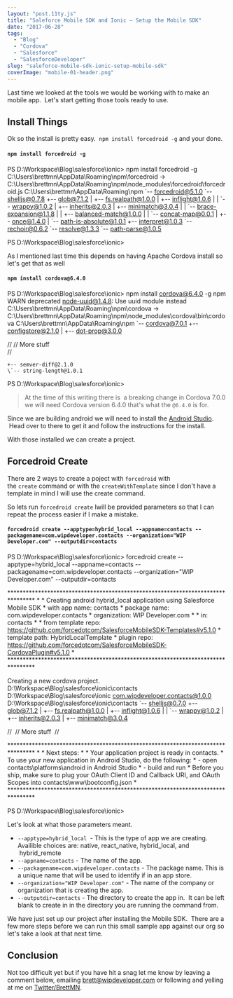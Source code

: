 ```yaml
---
layout: "post.11ty.js"
title: "Saleforce Mobile SDK and Ionic – Setup the Mobile SDK"
date: "2017-06-28"
tags: 
  - "Blog"
  - "Cordova"
  - "Salesforce"
  - "SalesforceDeveloper"
slug: "saleforce-mobile-sdk-ionic-setup-mobile-sdk"
coverImage: "mobile-01-header.png"
---
```


Last time we looked at the tools we would be working with to make an mobile app.  Let's start getting those tools ready to use.

## Install Things

Ok so the install is pretty easy.  `npm install forcedroid -g` and your done.

#### `npm install forcedroid -g`

PS D:\\Workspace\\Blog\\salesforce\\ionic> npm install forcedroid -g
C:\\Users\\brettmn\\AppData\\Roaming\\npm\\forcedroid -> C:\\Users\\brettmn\\AppData\\Roaming\\npm\\node\_modules\\forcedroid\\forcedroid.js
C:\\Users\\brettmn\\AppData\\Roaming\\npm
\`-- forcedroid@5.1.0
  \`-- shelljs@0.7.8
    +-- glob@7.1.2
    | +-- fs.realpath@1.0.0
    | +-- inflight@1.0.6
    | | \`-- wrappy@1.0.2
    | +-- inherits@2.0.3
    | +-- minimatch@3.0.4
    | | \`-- brace-expansion@1.1.8
    | |   +-- balanced-match@1.0.0
    | |   \`-- concat-map@0.0.1
    | +-- once@1.4.0
    | \`-- path-is-absolute@1.0.1
    +-- interpret@1.0.3
    \`-- rechoir@0.6.2
      \`-- resolve@1.3.3
        \`-- path-parse@1.0.5

PS D:\\Workspace\\Blog\\salesforce\\ionic>

As I mentioned last time this depends on having Apache Cordova install so let's get that as well

#### `npm install cordova@6.4.0`

PS D:\\Workspace\\Blog\\salesforce\\ionic> npm install cordova@6.4.0 -g
npm WARN deprecated node-uuid@1.4.8: Use uuid module instead
C:\\Users\\brettmn\\AppData\\Roaming\\npm\\cordova -> C:\\Users\\brettmn\\AppData\\Roaming\\npm\\node\_modules\\cordova\\bin\\cordova
C:\\Users\\brettmn\\AppData\\Roaming\\npm
\`-- cordova@7.0.1
  +-- configstore@2.1.0
  | +-- dot-prop@3.0.0
 
//
// More stuff  
//

    +-- semver-diff@2.1.0
    \`-- string-length@1.0.1

PS D:\\Workspace\\Blog\\salesforce\\ionic>

> At the time of this writing there is  a breaking change in Cordova 7.0.0 we will need Cordova version 6.4.0 that's what the `@6.4.0` is for.

Since we are building android we will need to install the [Android Studio](https://developer.android.com/studio/index.html).  Head over to there to get it and follow the instructions for the install.

With those installed we can create a project.

## Forcedroid Create

There are 2 ways to create a poject with `forcedroid` with the `create` command or with the `createWithTemplate` since I don't have a template in mind I will use the create command.

So lets run `forcedroid create` Iwill be provided parameters so that I can repeat the process easier if I make a mistake.

#### `forcedroid create --apptype=hybrid_local --appname=contacts --packagename=com.wipdeveloper.contacts --organization="WIP Developer.com" --outputdir=contacts`

PS D:\\Workspace\\Blog\\salesforce\\ionic> forcedroid create --apptype=hybrid\_local --appname=contacts --packagename=com.wipdeveloper.contacts --organization="WIP Developer.com" --outputdir=contacts

\*\*\*\*\*\*\*\*\*\*\*\*\*\*\*\*\*\*\*\*\*\*\*\*\*\*\*\*\*\*\*\*\*\*\*\*\*\*\*\*\*\*\*\*\*\*\*\*\*\*\*\*\*\*\*\*\*\*\*\*\*\*\*\*\*\*\*\*\*\*\*\*\*\*\*\*\*\*\*\*
\*
\*   Creating android hybrid\_local application using Salesforce Mobile SDK
\*     with app name:        contacts
\*          package name:    com.wipdeveloper.contacts
\*          organization:    WIP Developer.com
\*
\*     in:                   contacts
\*
\*     from template repo:   https://github.com/forcedotcom/SalesforceMobileSDK-Templates#v5.1.0
\*          template path:   HybridLocalTemplate
\*          plugin repo:     https://github.com/forcedotcom/SalesforceMobileSDK-CordovaPlugin#v5.1.0
\*
\*\*\*\*\*\*\*\*\*\*\*\*\*\*\*\*\*\*\*\*\*\*\*\*\*\*\*\*\*\*\*\*\*\*\*\*\*\*\*\*\*\*\*\*\*\*\*\*\*\*\*\*\*\*\*\*\*\*\*\*\*\*\*\*\*\*\*\*\*\*\*\*\*\*\*\*\*\*\*\*

Creating a new cordova project.
D:\\Workspace\\Blog\\salesforce\\ionic\\contacts D:\\Workspace\\Blog\\salesforce\\ionic
com.wipdeveloper.contacts@1.0.0 D:\\Workspace\\Blog\\salesforce\\ionic\\contacts
\`-- shelljs@0.7.0
  +-- glob@7.1.2
  | +-- fs.realpath@1.0.0
  | +-- inflight@1.0.6
  | | \`-- wrappy@1.0.2
  | +-- inherits@2.0.3
  | +-- minimatch@3.0.4
 
 // 
 // More stuff 
 //

\*\*\*\*\*\*\*\*\*\*\*\*\*\*\*\*\*\*\*\*\*\*\*\*\*\*\*\*\*\*\*\*\*\*\*\*\*\*\*\*\*\*\*\*\*\*\*\*\*\*\*\*\*\*\*\*\*\*\*\*\*\*\*\*\*\*\*\*\*\*\*\*\*\*\*\*\*\*\*\*
\*
\*   Next steps:
\*
\*   Your application project is ready in contacts.
\*   To use your new application in Android Studio, do the following:
\*      - open contacts\\platforms\\android in Android Studio
\*      - build and run
\*   Before you ship, make sure to plug your OAuth Client ID and Callback URI, and OAuth Scopes into contacts\\www\\bootconfig.json
\*
\*\*\*\*\*\*\*\*\*\*\*\*\*\*\*\*\*\*\*\*\*\*\*\*\*\*\*\*\*\*\*\*\*\*\*\*\*\*\*\*\*\*\*\*\*\*\*\*\*\*\*\*\*\*\*\*\*\*\*\*\*\*\*\*\*\*\*\*\*\*\*\*\*\*\*\*\*\*\*\*

PS D:\\Workspace\\Blog\\salesforce\\ionic>

Let's look at what those parameters meant.

- `--apptype=hybrid_local`  - This is the type of app we are creating. Availible choices are: native, react\_native, hybrid\_local, and  hybrid\_remote
- `--appname=contacts` - The name of the app.
- `--packagename=com.wipdeveloper.contacts` - The package name. This is a unique name that will be used to identify if in an app store.
- `--organization="WIP Developer.com"` - The name of the company or organization that is creating the app.
- `--outputdir=contacts` - The directory to create the app in.  It can be left blank to create in in the directory you are running the command from.

We have just set up our project after installing the Mobile SDK.  There are a few more steps before we can run this small sample app against our org so let's take a look at that next time.

## Conclusion

Not too difficult yet but if you have hit a snag let me know by leaving a comment below, emailing [brett@wipdeveloper.com](mailto:brett@wipdeveloper.com) or following and yelling at me on [Twitter/BrettMN](https://twitter.com/BrettMN).
